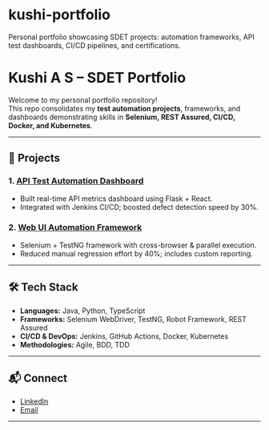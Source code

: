 # kushi-portfolio
Personal portfolio showcasing SDET projects: automation frameworks, API test dashboards, CI/CD pipelines, and certifications.

# Kushi A S – SDET Portfolio

Welcome to my personal portfolio repository!  
This repo consolidates my **test automation projects**, frameworks, and dashboards demonstrating skills in **Selenium, REST Assured, CI/CD, Docker, and Kubernetes**.

---

## 📂 Projects

### 1. [API Test Automation Dashboard](https://github.com/Kushias7/api-test-dashboard)
- Built real-time API metrics dashboard using Flask + React.
- Integrated with Jenkins CI/CD; boosted defect detection speed by 30%.

### 2. [Web UI Automation Framework](https://github.com/Kushias7/selenium-dashboard)
- Selenium + TestNG framework with cross-browser & parallel execution.
- Reduced manual regression effort by 40%; includes custom reporting.

---

## 🛠 Tech Stack
- **Languages:** Java, Python, TypeScript  
- **Frameworks:** Selenium WebDriver, TestNG, Robot Framework, REST Assured  
- **CI/CD & DevOps:** Jenkins, GitHub Actions, Docker, Kubernetes  
- **Methodologies:** Agile, BDD, TDD  

---

## 📬 Connect
- [LinkedIn](https://linkedin.com/in/kushias-sdet)  
- [Email](mailto:kuhias69l@gmail.com)  

---
